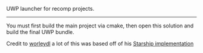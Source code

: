 UWP launcher for recomp projects.

---

You must first build the main project via cmake, then open this solution and build the final UWP bundle.

Credit to [worleydl](https://github.com/worleydl) a lot of this was based off of his [Starship implementation](https://github.com/worleydl/Starship-uwp)